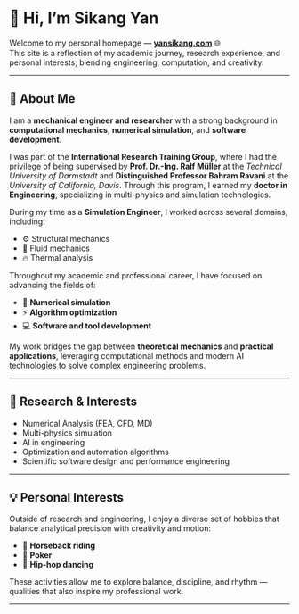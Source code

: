 # 👋 Hi, I’m **Sikang Yan**

Welcome to my personal homepage — [**yansikang.com**](https://yansikang.com) 🌐  
This site is a reflection of my academic journey, research experience, and personal interests, blending engineering, computation, and creativity.

---

## 🧭 About Me

I am a **mechanical engineer and researcher** with a strong background in **computational mechanics**, **numerical simulation**, and **software development**.

I was part of the **International Research Training Group**, where I had the privilege of being supervised by **Prof. Dr.-Ing. Ralf Müller** at the *Technical University of Darmstadt* and **Distinguished Professor Bahram Ravani** at the *University of California, Davis*. Through this program, I earned my **doctor in Engineering**, specializing in multi-physics and simulation technologies.

During my time as a **Simulation Engineer**, I worked across several domains, including:

- ⚙️ Structural mechanics  
- 🌊 Fluid mechanics  
- 🔥 Thermal analysis  

Throughout my academic and professional career, I have focused on advancing the fields of:

- 🧮 **Numerical simulation**  
- ⚡ **Algorithm optimization**  
- 💻 **Software and tool development**  

My work bridges the gap between **theoretical mechanics** and **practical applications**, leveraging computational methods and modern AI technologies to solve complex engineering problems.

---

## 🧠 Research & Interests

- Numerical Analysis (FEA, CFD, MD)  
- Multi-physics simulation   
- AI in engineering  
- Optimization and automation algorithms  
- Scientific software design and performance engineering  

---

## 💡 Personal Interests

Outside of research and engineering, I enjoy a diverse set of hobbies that balance analytical precision with creativity and motion:

- 🐎 **Horseback riding**  
- 🎯 **Poker**  
- 💃 **Hip-hop dancing**

These activities allow me to explore balance, discipline, and rhythm — qualities that also inspire my professional work.

---


